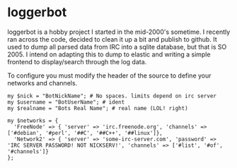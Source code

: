 # loggerbot
loggerbot is a hobby project I started in the mid-2000's sometime. I recently ran across the code, decided to clean it up a bit and publish to github. It used to dump all parsed data from IRC into a sqlite database, but that is SO 2005. I intend on adapting this to dump to elastic and writing a simple frontend to display/search through the log data.

To configure you must modify the header of the source to define your networks and channels.

```
my $nick = "BotNickName"; # No spaces. limits depend on irc server
my $username = "BotUserName"; # ident
my $realname = "Bots Real Name"; # real name (LOL! right)

my $networks = {
  'FreeNode' => { 'server' => 'irc.freenode.org', 'channels' => ['#debian', '#perl', '##C', '##C++', '##linux']},
  'Network2' => { 'server' => 'some-irc-server.com', 'password' => 'IRC SERVER PASSWORD! NOT NICKSERV!', 'channels' => ['#list', '#of', '#channels']}
};
```
